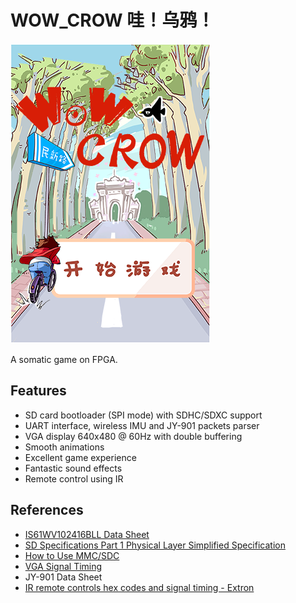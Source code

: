 # WOW_CROW 哇！乌鸦！

![logo](https://raw.githubusercontent.com/Colin97/WOW_CROW/master/artwork/demo.png)

A somatic game on FPGA.

## Features

* SD card bootloader (SPI mode) with SDHC/SDXC support
* UART interface, wireless IMU and JY-901 packets parser
* VGA display 640x480 @ 60Hz with double buffering
* Smooth animations
* Excellent game experience
* Fantastic sound effects
* Remote control using IR

## References

* [IS61WV102416BLL Data Sheet](http://www.issi.com/WW/pdf/61WV102416ALL.pdf)
* [SD Specifications Part 1 Physical Layer Simplified Specification](https://www.sdcard.org/downloads/pls/)
* [How to Use MMC/SDC](http://elm-chan.org/docs/mmc/mmc_e.html)
* [VGA Signal Timing](http://tinyvga.com/vga-timing)
* JY-901 Data Sheet
* [IR remote controls hex codes and signal timing - Extron](http://media.extron.com/download/files/userman/68-1323-01IRremoteshexcode.pdf)


